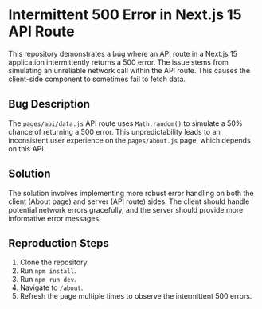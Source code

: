 # Intermittent 500 Error in Next.js 15 API Route

This repository demonstrates a bug where an API route in a Next.js 15 application intermittently returns a 500 error. The issue stems from simulating an unreliable network call within the API route.  This causes the client-side component to sometimes fail to fetch data.

## Bug Description

The `pages/api/data.js` API route uses `Math.random()` to simulate a 50% chance of returning a 500 error. This unpredictability leads to an inconsistent user experience on the `pages/about.js` page, which depends on this API.

## Solution

The solution involves implementing more robust error handling on both the client (About page) and server (API route) sides.  The client should handle potential network errors gracefully, and the server should provide more informative error messages.

## Reproduction Steps

1. Clone the repository.
2. Run `npm install`.
3. Run `npm run dev`.
4. Navigate to `/about`.
5. Refresh the page multiple times to observe the intermittent 500 errors.